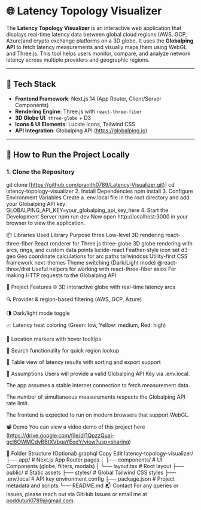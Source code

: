 # 🌐 Latency Topology Visualizer

The **Latency Topology Visualizer** is an interactive web application that displays real-time latency data between global cloud regions (AWS, GCP, Azure)and crypto exchange platforms on a 3D globe. It uses the **Globalping API** to fetch latency measurements and visually maps them using WebGL and Three.js. This tool helps users monitor, compare, and analyze network latency across multiple providers and geographic regions.

---

## 🔧 Tech Stack

- **Frontend Framework**: Next.js 14 (App Router, Client/Server Components)
- **Rendering Engine**: Three.js with `react-three-fiber`
- **3D Globe UI**: `three-globe` + D3
- **Icons & UI Elements**: Lucide Icons, Tailwind CSS
- **API Integration**: Globalping API (https://globalping.io)

---

## 🚀 How to Run the Project Locally

### 1. Clone the Repository


git clone [https://github.com/pranith0789/Latency-Visualizer.git)]
cd latency-topology-visualizer
2. Install Dependencies
npm install
3. Configure Environment Variables
Create a .env.local file in the root directory and add your Globalping API key:
GLOBALPING_API_KEY=your_globalping_api_key_here
4. Start the Development Server
npm run dev
Now open http://localhost:3000 in your browser to view the application.

📦 Libraries Used
Library	Purpose
three	Low-level 3D rendering
react-three-fiber	React renderer for Three.js
three-globe	3D globe rendering with arcs, rings, and custom data points
lucide-react	Feather-style icon set
d3-geo	Geo coordinate calculations for arc paths
tailwindcss	Utility-first CSS framework
next-themes	Theme switching (Dark/Light mode)
@react-three/drei	Useful helpers for working with react-three-fiber
axios	For making HTTP requests to the Globalping API

📜 Project Features
🌐 3D interactive globe with real-time latency arcs

🔍 Provider & region-based filtering (AWS, GCP, Azure)

🌗 Dark/light mode toggle

📈 Latency heat coloring (Green: low, Yellow: medium, Red: high)

🧭 Location markers with hover tooltips

🔎 Search functionality for quick region lookup

🧮 Table view of latency results with sorting and export support

📌 Assumptions
Users will provide a valid Globalping API Key via .env.local.

The app assumes a stable internet connection to fetch measurement data.

The number of simultaneous measurements respects the Globalping API rate limit.

The frontend is expected to run on modern browsers that support WebGL.

📽️ Demo
You can view a video demo of this project here
(https://drive.google.com/file/d/1QpzzQuaj-gcl6OWMCdvBBtXVbqaYEedY/view?usp=sharing)

📂 Folder Structure (Optional)
graphql
Copy
Edit
latency-topology-visualizer/
├── app/                     # Next.js App Router pages
│   ├── components/          # UI Components (globe, filters, modals)
│   └── layout.tsx           # Root layout
├── public/                  # Static assets
├── styles/                 # Global Tailwind CSS styles
├── .env.local               # API key environment config
├── package.json             # Project metadata and scripts
└── README.md
📬 Contact
For any queries or issues, please reach out via GitHub Issues or email me at podduturi0789@gmail.com.
